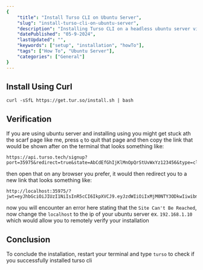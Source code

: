 ```yaml
---
{
    "title": "Install Turso CLI on Ubuntu Server",
    "slug": "install-turso-cli-on-ubuntu-server",
    "description": "Installing Turso CLI on a headless ubuntu server via SSH connection",
    "datePublished": "05-9-2024",
    "lastUpdated": "",
    "keywords": ["setup", "installation", "howTo"],
    "tags": ["How To", "Ubuntu Server"],
    "categories": ["General"]
}
---
```


## Install Using Curl

`curl -sSfL https://get.tur.so/install.sh | bash`

## Verification

If you are using ubuntu server and installing using you might get stuck ath the scarf page like me, press `q` to quit that page and then copy the link that would be shown after on the terminal that looks something like:

```text
https://api.turso.tech/signup?port=35975&redirect=true&state=AbCdEfGhIjKlMnOpQrStUvWxYz123456&type=cli
```

then open that on any browser you prefer, it would then redirect you to a new link that looks something like:

```text
http://localhost:35975/?jwt=eyJhbGciOiJIUzI1NiIsInR5cCI6IkpXVCJ9.eyJzdWIiOiIxMjM0NTY3ODkwIiwibmFtZSI6IkpvaG4gRG9lIiwiaWF0IjoxNTE2MjM5MDIyfQ.SflKxwRJSMeKKF2QT4fwpMeJf36POk6yJV_adQssw5c&username=metaxona
```

now you will encounter an error here stating that the `Site Can't Be Reached`, now change the `localhost` to the ip of your ubuntu server ex. `192.168.1.10` which would allow you to remotely verify your installation

## Conclusion

To conclude the installation, restart your terminal and type `turso` to check if you successfully installed turso cli

